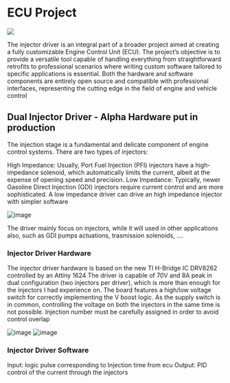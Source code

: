 # ECU Project

<img src="https://img.shields.io/badge/Status-Alpha-red" />

The injector driver is an integral part of a broader project aimed at creating a fully customizable Engine Control Unit (ECU). The project’s objective is to provide a versatile tool capable of handling everything from straightforward retrofits to professional scenarios where writing custom software tailored to specific applications is essential. Both the hardware and software components are entirely open source and compatible with professional interfaces, representing the cutting edge in the field of engine and vehicle control



## Dual Injector Driver - Alpha Hardware put in production

The injection stage is a fundamental and delicate component of engine control systems. There are two types of injectors:

High Impedance: Usually, Port Fuel Injection (PFI) injectors have a high-impedance solenoid, which automatically limits the current, albeit at the expense of opening speed and precision.
Low Impedance: Typically, newer Gasoline Direct Injection (GDI) injectors require current control and are more sophisticated. A low impedance driver can drive an high impedance injector with simpler software

![image](https://github.com/albertocesareb/ECU_proj_injDriver/assets/168373676/16a066a8-a056-4f9a-a878-48a420befdeb)

The driver mainly focus on injectors, while it will used in other applications also, such as GDI pumps actuations, trasmission solenoids, ....

### Injector Driver Hardware

The injector driver hardware is based on the new TI H-Bridge IC DRV8262 controlled by an Attiny 1624
The driver is capable of 70V and 8A peak in dual configuration (two injectors per driver), which is more than enough for the injectors I had experience on.
The board features a high/low voltage switch for correctly implementing the V boost logic. As the supply switch is in common, controlling the voltage on both the injectors in the same time is not possible. Injection number must be carefully assigned in order to avoid control overlap

![image](https://github.com/albertocesareb/ECU_proj_injDriver/assets/168373676/aa0a076d-3a4f-48fb-a942-8d0fd9ff2e42)
![image](https://github.com/albertocesareb/ECU_proj_injDriver/assets/168373676/17b75167-f6a4-406b-a1ca-cd30c057698f)

### Injector Driver Software

Input: logic pulse corresponding to Injection time from ecu
Output: PID control of the current through the injectors
